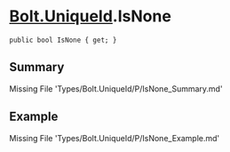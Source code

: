 # [Bolt.UniqueId](Types/Bolt.UniqueId.md).IsNone
`public bool IsNone { get; }`
## Summary
Missing File 'Types/Bolt.UniqueId/P/IsNone_Summary.md'
## Example
Missing File 'Types/Bolt.UniqueId/P/IsNone_Example.md'
